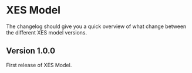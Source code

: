 # XES Model

The changelog should give you a quick overview of what change between the different XES model versions.

## Version 1.0.0

First release of XES Model.